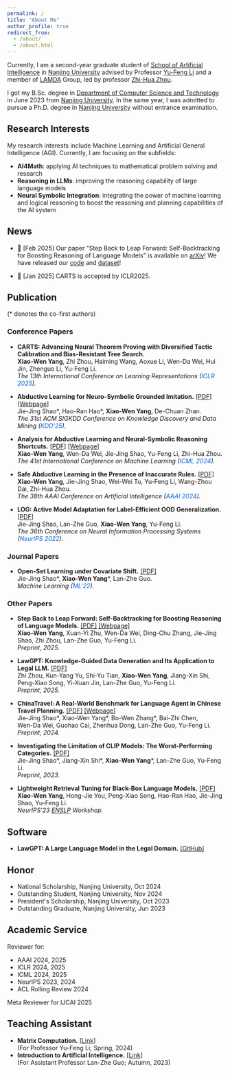 ```yaml
---
permalink: /
title: "About Me"
author_profile: true
redirect_from: 
  - /about/
  - /about.html
---
```


Currently, I am a second-year graduate student of [School of Artificial Intelligence](https://ai.nju.edu.cn/) in [Nanjing University](https://www.nju.edu.cn/) advised by Professor [Yu-Feng Li](http://www.lamda.nju.edu.cn/liyf/) and a member of [LAMDA](http://www.lamda.nju.edu.cn/) Group, led by professor [Zhi-Hua Zhou](http://www.lamda.nju.edu.cn/zhouzh/).

I got my B.Sc. degree in [Department of Computer Science and Technology](https://cs.nju.edu.cn/) in June 2023 from [Nanjing University](https://www.nju.edu.cn). In the same year, I was admitted to pursue a Ph.D. degree in [Nanjing University](https://www.nju.edu.cn/) without entrance examination.

## Research Interests

My research interests include Machine Learning and Artificial General Intelligence (AGI). Currently, I am focusing on the subfields:

- **AI4Math**: applying AI techniques to mathematical problem solving and research
- **Reasoning in LLMs**: improving the reasoning capability of large language models
- **Neural Symbolic Integration**: integrating the power of machine learning and logical reasoning to boost the reasoning and planning capabilities of the AI system

## News

- 🤖 [Feb 2025] Our paper "Step Back to Leap Forward: Self-Backtracking for Boosting Reasoning of Language Models" is available on [arXiv](https://arxiv.org/abs/2502.04404)!  We have released our [code](https://github.com/LAMDASZ-ML/Self-Backtracking) and [dataset](https://huggingface.co/datasets/yangxw/countdown-backtracking)!


- 🎉 [Jan 2025] CARTS is accepted by ICLR2025.

<a name="publications"></a>

## Publication
(* denotes the co-first authors)

### Conference Papers

- **CARTS: Advancing Neural Theorem Proving with Diversified Tactic Calibration and Bias-Resistant Tree Search.**  
  **Xiao-Wen Yang**, Zhi Zhou, Haiming Wang, Aoxue Li, Wen-Da Wei, Hui Jin, Zhenguo Li, Yu-Feng Li.  
  *The 13th International Conference on Learning Representations (<span style="color: #0366d6">ICLR 2025</span>).*

- **Abductive Learning for Neuro-Symbolic Grounded Imitation.** [[PDF]](https://arxiv.org/abs/2411.18201) [[Webpage]](https://www.lamda.nju.edu.cn/shaojj/KDD25_ABIL/index.html)  
  Jie-Jing Shao\*, Hao-Ran Hao\*, **Xiao-Wen Yang**, De-Chuan Zhan.  
  *The 31st ACM SIGKDD Conference on Knowledge Discovery and Data Mining (<span style="color: #0366d6">KDD'25</span>).*

- **Analysis for Abductive Learning and Neural-Symbolic Reasoning Shortcuts.** [[PDF]](https://openreview.net/pdf?id=AQYabSOfci) [[Webpage]](/shortcuttheory/)  
  **Xiao-Wen Yang**, Wen-Da Wei, Jie-Jing Shao, Yu-Feng Li, Zhi-Hua Zhou.  
  *The 41st International Conference on Machine Learning (<span style="color: #0366d6">ICML 2024</span>).*

- **Safe Abductive Learning in the Presence of Inaccurate Rules.** [[PDF]](https://ojs.aaai.org/index.php/AAAI/article/view/29572)  
  **Xiao-Wen Yang**, Jie-Jing Shao, Wei-Wei Tu, Yu-Feng Li, Wang-Zhou Dai, Zhi-Hua Zhou.  
  *The 38th AAAI Conference on Artificial Intelligence (<span style="color: #0366d6">AAAI 2024</span>).*

- **LOG: Active Model Adaptation for Label-Efficient OOD Generalization.** [[PDF]](https://openreview.net/pdf?id=VdQWVdT_8v)  
  Jie-Jing Shao, Lan-Zhe Guo, **Xiao-Wen Yang**, Yu-Feng Li.  
  *The 36th Conference on Neural Information Processing Systems (<span style="color: #0366d6">NeurIPS 2022</span>).*

### Journal Papers
- **Open-Set Learning under Covariate Shift.** [[PDF]](https://link.springer.com/article/10.1007/s10994-022-06237-1)  
  Jie-Jing Shao\*, **Xiao-Wen Yang**\*, Lan-Zhe Guo.  
  *Machine Learning (<span style="color: #0366d6">ML'22</span>).*

### Other Papers

- **Step Back to Leap Forward: Self-Backtracking for Boosting Reasoning of Language Models.** [[PDF]](https://arxiv.org/pdf/2502.06389.pdf) [[Webpage]](assets/self-backtracking/index.html)  
**Xiao-Wen Yang**, Xuan-Yi Zhu, Wen-Da Wei, Ding-Chu Zhang, Jie-Jing Shao, Zhi Zhou, Lan-Zhe Guo, Yu-Feng Li.  
*Preprint, 2025.*

- **LawGPT: Knowledge-Guided Data Generation and Its Application to Legal LLM.** [[PDF]](https://arxiv.org/pdf/2502.06572)   
  Zhi Zhou, Kun-Yang Yu, Shi-Yu Tian, **Xiao-Wen Yang**, Jiang-Xin Shi, Peng-Xiao Song, Yi-Xuan Jin, Lan-Zhe Guo, Yu-Feng Li.  
  *Preprint, 2025.*

- **ChinaTravel: A Real-World Benchmark for Language Agent in Chinese Travel Planning.** [[PDF]](https://arxiv.org/pdf/2412.13682.pdf) [[Webpage]](https://www.lamda.nju.edu.cn/shaojj/ChinaTravel/index.html)  
  Jie-Jing Shao\*, Xiao-Wen Yang\*, Bo-Wen Zhang\*, Bai-Zhi Chen,  
  Wen-Da Wei, Guohao Cai, Zhenhua Dong, Lan-Zhe Guo, Yu-Feng Li.  
  *Preprint, 2024.*

- **Investigating the Limitation of CLIP Models: The Worst-Performing Categories.** [[PDF]](https://arxiv.org/pdf/2310.03324.pdf)  
  Jie-Jing Shao\*, Jiang-Xin Shi\*, **Xiao-Wen Yang**\*, Lan-Zhe Guo, Yu-Feng Li.  
  *Preprint, 2023.*

- **Lightweight Retrieval Tuning for Black-Box Language Models.** [[PDF]](https://neurips2023-enlsp.github.io/papers/paper_32.pdf)  
  **Xiao-Wen Yang**, Hong-Jie You, Peng-Xiao Song, Hao-Ran Hao, Jie-Jing Shao, Yu-Feng Li.  
  *NeurIPS'23 [ENSLP](https://neurips2023-enlsp.github.io/) Workshop.*

## Software
- **LawGPT: A Large Language Model in the Legal Domain.** [[GitHub]](https://github.com/pengxiao-song/LaWGPT)

## Honor
- National Scholarship, Nanjing University, Oct 2024
- Outstanding Student, Nanjing University, Nov 2024
- President's Scholarship, Nanjing University, Oct 2023
- Outstanding Graduate, Nanjing University, Jun 2023

## Academic Service
Reviewer for:
- AAAI 2024, 2025
- ICLR 2024, 2025
- ICML 2024, 2025
- NeurIPS 2023, 2024
- ACL Rolling Review 2024

Meta Reviewer for IJCAI 2025

## Teaching Assistant
- **Matrix Computation.** [[Link]](https://cs.nju.edu.cn/liyf/mc24/mc24.html)  
  (For Professor Yu-Feng Li; Spring, 2024)
- **Introduction to Artificial Intelligence.** [[Link]](https://www.lamda.nju.edu.cn/guolz/introai.html)  
  (For Assistant Professor Lan-Zhe Guo; Autumn, 2023)


